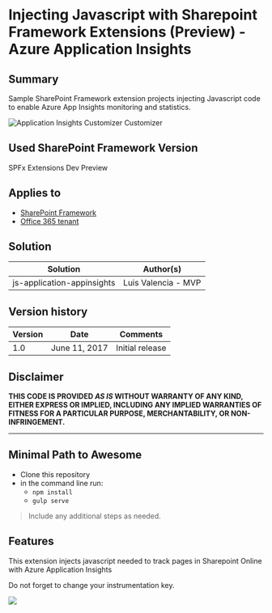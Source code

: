 # Injecting Javascript with Sharepoint Framework Extensions (Preview) - Azure Application Insights

## Summary
Sample SharePoint Framework extension projects injecting Javascript code to enable Azure App Insights monitoring and statistics.

![Application Insights Customizer Customizer](http://luisevalencia.com/content/images/2017/06/appinsights-1.png)

## Used SharePoint Framework Version 
SPFx Extensions Dev Preview

## Applies to

* [SharePoint Framework](https://dev.office.com/sharepoint)
* [Office 365 tenant](https://dev.office.com/sharepoint/docs/spfx/set-up-your-development-environment)


## Solution

Solution|Author(s)
--------|---------
js-application-appinsights  | Luis Valencia - MVP

## Version history

Version|Date|Comments
-------|----|--------
1.0|June 11, 2017|Initial release

## Disclaimer
**THIS CODE IS PROVIDED *AS IS* WITHOUT WARRANTY OF ANY KIND, EITHER EXPRESS OR IMPLIED, INCLUDING ANY IMPLIED WARRANTIES OF FITNESS FOR A PARTICULAR PURPOSE, MERCHANTABILITY, OR NON-INFRINGEMENT.**

---

## Minimal Path to Awesome

- Clone this repository
- in the command line run:
  - `npm install`
  - `gulp serve`

> Include any additional steps as needed.

## Features
This extension injects javascript needed to track pages in Sharepoint Online with Azure Application Insights

Do not forget to change your instrumentation key.

<img src="https://telemetry.sharepointpnp.com/sp-dev-fx-extensions/samples/readme-template" />